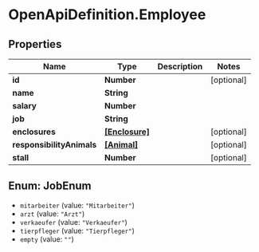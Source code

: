 # OpenApiDefinition.Employee

## Properties
Name | Type | Description | Notes
------------ | ------------- | ------------- | -------------
**id** | **Number** |  | [optional] 
**name** | **String** |  | 
**salary** | **Number** |  | 
**job** | **String** |  | 
**enclosures** | [**[Enclosure]**](Enclosure.md) |  | [optional] 
**responsibilityAnimals** | [**[Animal]**](Animal.md) |  | [optional] 
**stall** | **Number** |  | [optional] 

<a name="JobEnum"></a>
## Enum: JobEnum

* `mitarbeiter` (value: `"Mitarbeiter"`)
* `arzt` (value: `"Arzt"`)
* `verkaeufer` (value: `"Verkaeufer"`)
* `tierpfleger` (value: `"Tierpfleger"`)
* `empty` (value: `""`)


